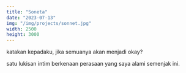 ```yaml
---
title: "Soneta"
date: "2023-07-13"
img: "/img/projects/sonnet.jpg"
width: 2500
height: 3000
---
```


katakan kepadaku, jika semuanya akan menjadi okay?

satu lukisan intim berkenaan perasaan yang saya alami semenjak ini.
